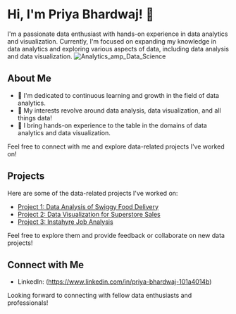 # Hi, I'm Priya Bhardwaj! 👋

I'm a passionate data enthusiast with hands-on experience in data analytics and visualization. Currently, I'm focused on expanding my knowledge in data analytics and exploring various aspects of data, including data analysis and data visualization.
![Analytics_amp_Data_Science](https://github.com/bhardwaj-priya7/bhardwaj-priya7/assets/138392873/08b49871-2b96-44d5-bd00-13023931428d)



## About Me

- 🌱 I'm dedicated to continuous learning and growth in the field of data analytics.
- 👀 My interests revolve around data analysis, data visualization, and all things data!
- 💼 I bring hands-on experience to the table in the domains of data analytics and data visualization.

Feel free to connect with me and explore data-related projects I've worked on!


## Projects

Here are some of the data-related projects I've worked on:

- [Project 1: Data Analysis of Swiggy Food Delivery](https://github.com/bhardwaj-priya7/Food-Delivery-Analysis)
- [Project 2: Data Visualization for Superstore Sales](https://github.com/bhardwaj-priya7/Superstore-Sales-Analysis)
- [Project 3: Instahyre Job Analysis](https://github.com/bhardwaj-priya7/Instahyre_Job_Anaysis)

Feel free to explore them and provide feedback or collaborate on new data projects!

## Connect with Me

- LinkedIn: (https://www.linkedin.com/in/priya-bhardwaj-101a4014b)

Looking forward to connecting with fellow data enthusiasts and professionals!

